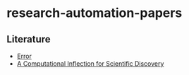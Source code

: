 # research-automation-papers

## Literature


- [Error](https://arxiv.org/abs/2205.02007)
- [A Computational Inflection for Scientific Discovery](https://arxiv.org/abs/2205.02007)
